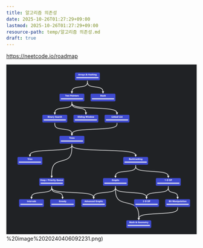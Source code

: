 ```yaml
---
title: 알고리즘 의존성
date: 2025-10-26T01:27:29+09:00
lastmod: 2025-10-26T01:27:29+09:00
resource-path: temp/알고리즘 의존성.md
draft: true
---
```

https://neetcode.io/roadmap

![](../08.media/20240406092231.png)%20image%2020240406092231.png)


